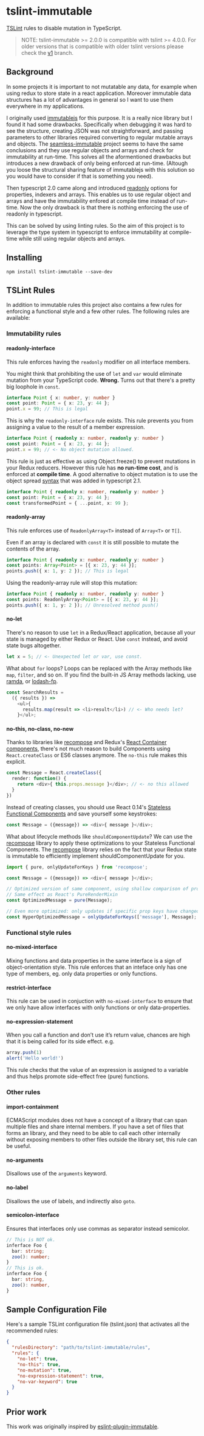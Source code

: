 # tslint-immutable

[TSLint](https://palantir.github.io/tslint/) rules to disable  mutation in TypeScript.

> NOTE: tslint-immutable >= 2.0.0 is compatible with tslint >= 4.0.0. For older versions that is compatible with older tslint versions please check the [v1](https://github.com/jonaskello/tslint-immutable/tree/v1) branch.

## Background

In some projects it is important to not mutatable any data, for example when using redux to store state in a react application. Moreover immutable data structures has a lot of advantages in general so I want to use them everywhere in my applications. 

I originally used [immutablejs](https://github.com/facebook/immutable-js/) for this purpose. It is a really nice library but I found it had some drawbacks. Specifically when debugging it was hard to see the structure, creating JSON was not straightforward, and passing parameters to other libraries required converting to regular mutable arrays and objects. The [seamless-immutable](https://github.com/rtfeldman/seamless-immutable) project seems to have the same conclusions and they use regular objects and arrays and check for immutability at run-time. This solves all the aformentioned drawbacks but introduces a new drawback of only being enforced at run-time. (Altough you loose the structural sharing feature of immutablejs with this solution so you would have to consider if that is something you need).

Then typescript 2.0 came along and introduced [readonly](https://github.com/Microsoft/TypeScript/wiki/What's-new-in-TypeScript#read-only-properties-and-index-signatures) options for properties, indexers and arrays. This enables us to use regular object and arrays and have the immutability enfored at compile time instead of run-time. Now the only drawback is that there is nothing enforcing the use of readonly in typescript.

This can be solved by using linting rules. So the aim of this project is to leverage the type system in typescript to enforce immutability at compile-time while still using regular objects and arrays.

## Installing

`npm install tslint-immutable --save-dev`

## TSLint Rules

In addition to immutable rules this project also contains a few rules for enforcing a functional style and a few other rules. The following rules are available:

### Immutability rules

#### readonly-interface

This rule enforces having the `readonly` modifier on all interface members.

You might think that prohibiting the use of `let` and `var` would eliminate mutation from your TypeScript code. **Wrong.** Turns out that there's a pretty big loophole in `const`.

```TypeScript
interface Point { x: number, y: number }
const point: Point = { x: 23, y: 44 };
point.x = 99; // This is legal
```

This is why the `readonly-interface` rule exists. This rule prevents you from assigning a value to the result of a member expression.

```TypeScript
interface Point { readonly x: number, readonly y: number }
const point: Point = { x: 23, y: 44 };
point.x = 99; // <- No object mutation allowed.
```

This rule is just as effective as using Object.freeze() to prevent mutations in your Redux reducers. However this rule has **no run-time cost**, and is enforced at **compile time**.  A good alternative to object mutation is to use the object spread [syntax](https://github.com/Microsoft/TypeScript/wiki/What's-new-in-TypeScript#object-spread-and-rest) that was added in typescript 2.1.

```TypeScript
interface Point { readonly x: number, readonly y: number }
const point: Point = { x: 23, y: 44 };
const transformedPoint = { ...point, x: 99 };
```

#### readonly-array

This rule enforces use of `ReadonlyArray<T>` instead of `Array<T>` or `T[]`.

Even if an array is declared with `const` it is still possible to mutate the contents of the array.

```TypeScript
interface Point { readonly x: number, readonly y: number }
const points: Array<Point> = [{ x: 23, y: 44 }];
points.push({ x: 1, y: 2 }); // This is legal
```

Using the readonly-array rule will stop this mutation:

```TypeScript
interface Point { readonly x: number, readonly y: number }
const points: ReadonlyArray<Point> = [{ x: 23, y: 44 }];
points.push({ x: 1, y: 2 }); // Unresolved method push()
```

#### no-let 
There's no reason to use `let` in a Redux/React application, because all your state is managed by either Redux or React. Use `const` instead, and avoid state bugs altogether.

```TypeScript
let x = 5; // <- Unexpected let or var, use const.
```

What about `for` loops? Loops can be replaced with the Array methods like `map`, `filter`, and so on. If you find the built-in JS Array methods lacking, use [ramda](http://ramdajs.com/), or [lodash-fp](https://github.com/lodash/lodash/wiki/FP-Guide).

```TypeScript
const SearchResults = 
  ({ results }) => 
    <ul>{
      results.map(result => <li>result</li>) // <- Who needs let?
    }</ul>;
```

#### no-this, no-class, no-new
Thanks to libraries like [recompose](https://github.com/acdlite/recompose) and Redux's [React Container components](http://redux.js.org/docs/basics/UsageWithReact.html), there's not much reason to build Components using `React.createClass` or ES6 classes anymore. The `no-this` rule makes this explicit.

```TypeScript
const Message = React.createClass({
  render: function() {
    return <div>{ this.props.message }</div>; // <- no this allowed
  }
})
```
Instead of creating classes, you should use React 0.14's [Stateless Functional Components](https://medium.com/@joshblack/stateless-components-in-react-0-14-f9798f8b992d#.t5z2fdit6) and save yourself some keystrokes:

```TypeScript
const Message = ({message}) => <div>{ message }</div>;
```

What about lifecycle methods like `shouldComponentUpdate`? We can use the [recompose](https://github.com/acdlite/recompose) library to apply these optimizations to your Stateless Functional Components. The [recompose](https://github.com/acdlite/recompose) library relies on the fact that your Redux state is immutable to efficiently implement shouldComponentUpdate for you.

```TypeScript
import { pure, onlyUpdateForKeys } from 'recompose';

const Message = ({message}) => <div>{ message }</div>;

// Optimized version of same component, using shallow comparison of props
// Same effect as React's PureRenderMixin
const OptimizedMessage = pure(Message);

// Even more optimized: only updates if specific prop keys have changed
const HyperOptimizedMessage = onlyUpdateForKeys(['message'], Message);
```

### Functional style rules

#### no-mixed-interface

Mixing functions and data properties in the same interface is a sign of object-orientation style. This rule enforces that an inteface only has one type of members, eg. only data properties or only functions.  

#### restrict-interface

This rule can be used in conjuction with `no-mixed-interface` to ensure that we only have allow interfaces with only functions or only data-properties.

#### no-expression-statement
When you call a function and don’t use it’s return value, chances are high that it is being called for its side effect. e.g.

```TypeScript
array.push(1)
alert('Hello world!')
```

This rule checks that the value of an expression is assigned to a variable and thus helps promote side-effect free (pure) functions.

### Other rules

#### import-containment

ECMAScript modules does not have a concept of a library that can span multiple files and share internal members. If you have a set of files that forms an library, and they need to be able to call each other internally without exposing members to other files outside the library set, this rule can be useful.

#### no-arguments

Disallows use of the `arguments` keyword.

#### no-label

Disallows the use of labels, and indirectly also `goto`.

#### semicolon-interface

Ensures that interfaces only use commas as separator instead semicolor.
 
```TypeScript
// This is NOT ok.
inferface Foo {
  bar: string;
  zoo(): number;
}
// This is ok.
inferface Foo {
  bar: string,
  zoo(): number,
}
```

## Sample Configuration File

Here's a sample TSLint configuration file (tslint.json) that activates all the recommended rules:

```json
{
  "rulesDirectory": "path/to/tslint-immutable/rules",
  "rules": {
    "no-let": true,
    "no-this": true,
    "no-mutation": true,
    "no-expression-statement": true,
    "no-var-keyword": true
  }
}
```

## Prior work

This work was originally inspired by [eslint-plugin-immutable](https://github.com/jhusain/eslint-plugin-immutable).
